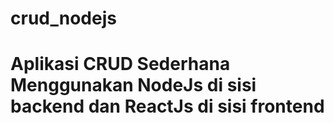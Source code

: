# crud_nodejs
# Aplikasi CRUD Sederhana Menggunakan NodeJs di sisi backend dan ReactJs di sisi frontend
